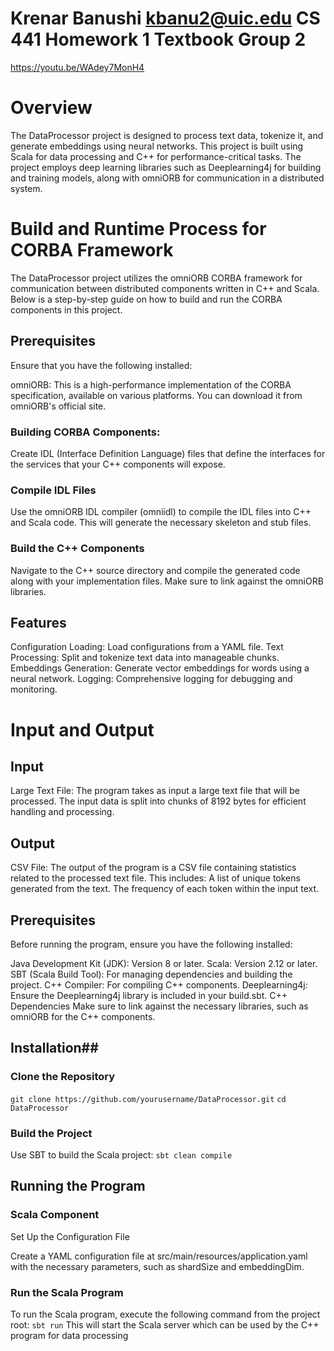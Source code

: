 # Krenar Banushi kbanu2@uic.edu CS 441 Homework 1 Textbook Group 2 #
https://youtu.be/WAdey7MonH4

# Overview #
The DataProcessor project is designed to process text data, tokenize it, and generate embeddings using neural networks. This project is built using Scala for data processing and C++ for performance-critical tasks. The project employs deep learning libraries such as Deeplearning4j for building and training models, along with omniORB for communication in a distributed system.

# Build and Runtime Process for CORBA Framework #
The DataProcessor project utilizes the omniORB CORBA framework for communication between distributed components written in C++ and Scala. Below is a step-by-step guide on how to build and run the CORBA components in this project.

## Prerequisites
Ensure that you have the following installed:

omniORB: This is a high-performance implementation of the CORBA specification, available on various platforms. You can download it from omniORB's official site.
### Building CORBA Components:
Create IDL (Interface Definition Language) files that define the interfaces for the services that your C++ components will expose. 

### Compile IDL Files
Use the omniORB IDL compiler (omniidl) to compile the IDL files into C++ and Scala code. This will generate the necessary skeleton and stub files.

### Build the C++ Components
Navigate to the C++ source directory and compile the generated code along with your implementation files. Make sure to link against the omniORB libraries.

## Features ##
Configuration Loading: Load configurations from a YAML file.
Text Processing: Split and tokenize text data into manageable chunks.
Embeddings Generation: Generate vector embeddings for words using a neural network.
Logging: Comprehensive logging for debugging and monitoring.

# Input and Output
## Input
Large Text File: The program takes as input a large text file that will be processed. The input data is split into chunks of 8192 bytes for efficient handling and processing.
## Output
CSV File: The output of the program is a CSV file containing statistics related to the processed text file. This includes:
A list of unique tokens generated from the text.
The frequency of each token within the input text.

## Prerequisites ##
Before running the program, ensure you have the following installed:

  Java Development Kit (JDK): Version 8 or later.
  Scala: Version 2.12 or later.
  SBT (Scala Build Tool): For managing dependencies and building the project.
  C++ Compiler: For compiling C++ components.
  Deeplearning4j: Ensure the Deeplearning4j library is included in your build.sbt.
  C++ Dependencies
Make sure to link against the necessary libraries, such as omniORB for the C++ components.

## Installation## 
### Clone the Repository ###

`git clone https://github.com/yourusername/DataProcessor.git`
`cd DataProcessor`

### Build the Project ###

Use SBT to build the Scala project:
`sbt clean compile`

## Running the Program ##
### Scala Component ###
Set Up the Configuration File

Create a YAML configuration file at src/main/resources/application.yaml with the necessary parameters, such as shardSize and embeddingDim.

### Run the Scala Program ###

To run the Scala program, execute the following command from the project root:
`sbt run`
This will start the Scala server which can be used by the C++ program for data processing

